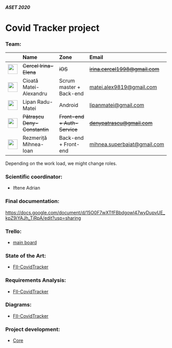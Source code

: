 #### *ASET 2020*

# Covid Tracker project

### Team:

| | Name | Zone | Email |
|:-:|:--|:--|:--|
| <a href="https://github.com/Irina-Elena"><img src="https://avatars3.githubusercontent.com/u/48416541" height="30" /></a> | ~~Cercel Irina-Elena~~ | ~~iOS~~ | ~~irina.cercel1998@gmail.com~~ |
| <a href="https://github.com/Flendor"><img src="https://avatars1.githubusercontent.com/u/39808032" height="30" /></a> | Cioată Matei-Alexandru | Scrum master + Back-end | matei.alex9819@gmail.com |
| <a href="https://github.com/Matei-L"><img src="https://avatars2.githubusercontent.com/u/44035465" height="30" /></a> | Lipan Radu-Matei | Android | lipanmatei@gmail.com |
| <a href="https://github.com/denypatrascu"><img src="https://avatars1.githubusercontent.com/u/18448426" height="30" /></a> | ~~Pătrașcu Deny-Constantin~~ | ~~Front-end + Auth-Service~~ | ~~denypatrascu@gmail.com~~ |
| <a href="https://github.com/Kropius"><img src="https://avatars2.githubusercontent.com/u/47635229" height="30" /></a> | Rezmeriță Mihnea-Ioan | Back-end + Front-end | mihnea.superbaiat@gmail.com |

Depending on the work load, we might change roles.

### Scientific coordinator:
- Iftene Adrian

### Final documentation:
https://docs.google.com/document/d/15O0F7wXTfFBbdgowl47wyDupvUE_kpZ9iYAJh_TiRpA/edit?usp=sharing

### Trello: 
- [main board](https://trello.com/b/0fDoLlS1/covidtracker)

### State of the Art:
- [FII-CovidTracker](https://docs.google.com/document/d/1yv8h1RN9h3U2z2uCkVJgzz1rFwZ7hyYrq6BbJijFO34/edit?usp=sharing)

### Requirements Analysis:
- [FII-CovidTracker](https://docs.google.com/document/d/14a_6SEpYPUca4KbOAivDZRBCx4NTWKuDQEm-pasu41Y/edit?usp=sharing)

### Diagrams:
- [FII-CovidTracker](https://drive.google.com/drive/folders/1fLNpK4BkJXpCI0l1Fbhqt0Pg0DdSodTm?usp=sharing)

### Project development: 
- [Core](https://github.com/FII-CovidTracker/core)
